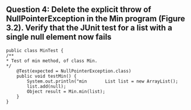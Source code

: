 ## **Question 4: Delete the explicit throw of NullPointerException in the Min program (Figure 3.2). Verify that the JUnit test for a list with a single null element now fails** ##

```
public class MinTest {
/**
* Test of min method, of class Min.
*/
    @Test(expected = NullPointerException.class)
    public void testMin() {
        System.out.println("min       List list = new ArrayList();
        list.add(null);
        Object result = Min.min(list);
    }
}
```
